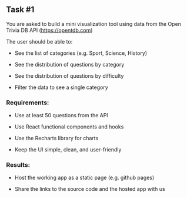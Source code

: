 ## Task #1
You are asked to build a mini visualization tool using data from the Open Trivia DB API (https://opentdb.com)


The user should be able to:

- See the list of categories (e.g. Sport, Science, History)

- See the distribution of questions by category

- See the distribution of questions by difficulty

- Filter the data to see a single category


### Requirements:

- Use at least 50 questions from the API

- Use React functional components and hooks

- Use the Recharts library for charts

- Keep the UI simple, clean, and user-friendly


### Results:

- Host the working app as a static page (e.g. github pages)

- Share the links to the source code and the hosted app with us